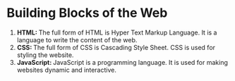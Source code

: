 # Building Blocks of the Web
1. <b>HTML: </b> The full form of HTML is Hyper Text Markup Language. It is a language to write the content of the web.
2. <b>CSS: </b> The full form of CSS is Cascading Style Sheet. CSS is used for styling the website.
3. <b>JavaScript: </b> JavaScript is a programming language. It is used for making websites dynamic and interactive.